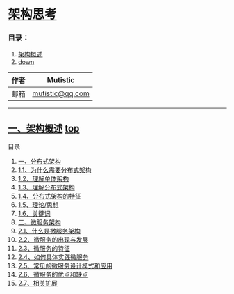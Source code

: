 # <a id="a_top"></a> [架构思考](https://github.com/mutistic/mutistic.summarize/tree/master/01_%E6%9E%B6%E6%9E%84%E6%80%9D%E8%80%83)
### 目录：
1. <a href="#a_01">架构概述</a>
99. <a href="#a_down">down</a>


|作者|Mutistic|
|---|---|
|邮箱|mutistic@qq.com|

---
## <a id="a_01"></a>[一、架构概述](https://github.com/mutistic/mutistic.summarize/blob/master/01_%E6%9E%B6%E6%9E%84%E6%80%9D%E8%80%83/1_%E6%9E%B6%E6%9E%84%E6%A6%82%E8%BF%B0.md) <a href="#a_top">top</a> <a href="#a_02"></a>
目录
1. [一、分布式架构](https://github.com/mutistic/mutistic.summarize/blob/master/01_%E6%9E%B6%E6%9E%84%E6%80%9D%E8%80%83/1_%E6%9E%B6%E6%9E%84%E6%A6%82%E8%BF%B0.md#a_01)  
2. [1.1、为什么需要分布式架构](https://github.com/mutistic/mutistic.summarize/blob/master/01_%E6%9E%B6%E6%9E%84%E6%80%9D%E8%80%83/1_%E6%9E%B6%E6%9E%84%E6%A6%82%E8%BF%B0.md#a_11)  
3. [1.2、理解单体架构](https://github.com/mutistic/mutistic.summarize/blob/master/01_%E6%9E%B6%E6%9E%84%E6%80%9D%E8%80%83/1_%E6%9E%B6%E6%9E%84%E6%A6%82%E8%BF%B0.md#a_12)  
4. [1.3、理解分布式架构](https://github.com/mutistic/mutistic.summarize/blob/master/01_%E6%9E%B6%E6%9E%84%E6%80%9D%E8%80%83/1_%E6%9E%B6%E6%9E%84%E6%A6%82%E8%BF%B0.md#a_13)  
5. [1.4、分布式架构的特征](https://github.com/mutistic/mutistic.summarize/blob/master/01_%E6%9E%B6%E6%9E%84%E6%80%9D%E8%80%83/1_%E6%9E%B6%E6%9E%84%E6%A6%82%E8%BF%B0.md#a_14)  
6. [1.5、理论/思想](https://github.com/mutistic/mutistic.summarize/blob/master/01_%E6%9E%B6%E6%9E%84%E6%80%9D%E8%80%83/1_%E6%9E%B6%E6%9E%84%E6%A6%82%E8%BF%B0.md#a_15)  
7. [1.6、关键词](https://github.com/mutistic/mutistic.summarize/blob/master/01_%E6%9E%B6%E6%9E%84%E6%80%9D%E8%80%83/1_%E6%9E%B6%E6%9E%84%E6%A6%82%E8%BF%B0.md#a_16)  
8. [二、微服务架构](https://github.com/mutistic/mutistic.summarize/blob/master/01_%E6%9E%B6%E6%9E%84%E6%80%9D%E8%80%83/1_%E6%9E%B6%E6%9E%84%E6%A6%82%E8%BF%B0.md#a_02)  
9. [2.1、什么是微服务架构](https://github.com/mutistic/mutistic.summarize/blob/master/01_%E6%9E%B6%E6%9E%84%E6%80%9D%E8%80%83/1_%E6%9E%B6%E6%9E%84%E6%A6%82%E8%BF%B0.md#a_21)  
10. [2.2、微服务的出现与发展](https://github.com/mutistic/mutistic.summarize/blob/master/01_%E6%9E%B6%E6%9E%84%E6%80%9D%E8%80%83/1_%E6%9E%B6%E6%9E%84%E6%A6%82%E8%BF%B0.md#a_22)  
11. [2.3、微服务的特征](https://github.com/mutistic/mutistic.summarize/blob/master/01_%E6%9E%B6%E6%9E%84%E6%80%9D%E8%80%83/1_%E6%9E%B6%E6%9E%84%E6%A6%82%E8%BF%B0.md#a_23)  
12. [2.4、如何具体实践微服务](https://github.com/mutistic/mutistic.summarize/blob/master/01_%E6%9E%B6%E6%9E%84%E6%80%9D%E8%80%83/1_%E6%9E%B6%E6%9E%84%E6%A6%82%E8%BF%B0.md#a_24)  
13. [2.5、常见的微服务设计模式和应用](https://github.com/mutistic/mutistic.summarize/blob/master/01_%E6%9E%B6%E6%9E%84%E6%80%9D%E8%80%83/1_%E6%9E%B6%E6%9E%84%E6%A6%82%E8%BF%B0.md#a_25)  
14. [2.6、微服务的优点和缺点](https://github.com/mutistic/mutistic.summarize/blob/master/01_%E6%9E%B6%E6%9E%84%E6%80%9D%E8%80%83/1_%E6%9E%B6%E6%9E%84%E6%A6%82%E8%BF%B0.md#a_26)  
15. [2.7、相关扩展](https://github.com/mutistic/mutistic.summarize/blob/master/01_%E6%9E%B6%E6%9E%84%E6%80%9D%E8%80%83/1_%E6%9E%B6%E6%9E%84%E6%A6%82%E8%BF%B0.md#a_27)  
